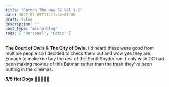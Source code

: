 ```yaml
---
title: "Batman The New 52 Vol 1-2"
date: 2022-01-09T11:11:34+01:00
draft: false
description: ""
post_type: "micro-blog"
tags: [ "Personal", "Comic" ]
---
```


**The Court of Owls** & **The City of Owls**. I'd heard these were good from multiple people so I decided to check them out and wow yes they are. Enough to make me buy the rest of the Scott Snyder run. I only wish DC had been making movies of this Batman rather than the trash they've been putting in the cinemas.

**5/5 Hot Dogs** 🌭🌭🌭🌭🌭